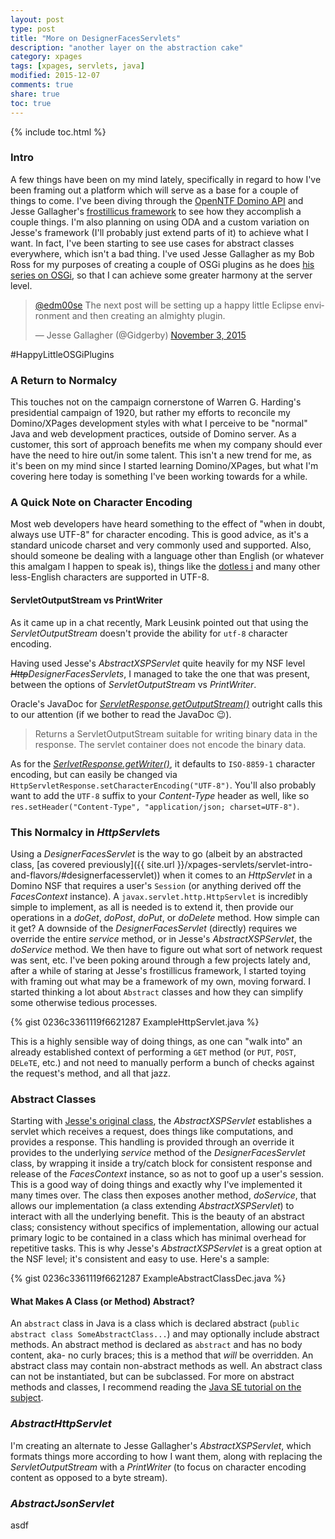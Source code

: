 ```yaml
---
layout: post
type: post
title: "More on DesignerFacesServlets"
description: "another layer on the abstraction cake"
category: xpages
tags: [xpages, servlets, java]
modified: 2015-12-07
comments: true
share: true
toc: true
---
```


{% include toc.html %}

### Intro
A few things have been on my mind lately, specifically in regard to how I've been framing out a platform which will serve as a base for a couple of things to come. I've been diving through the [OpenNTF Domino API](https://openntf.org/main.nsf/project.xsp?r=project/OpenNTF%20Domino%20API) and Jesse Gallagher's [frostillicus framework](https://github.com/jesse-gallagher/XPages-Scaffolding) to see how they accomplish a couple things. I'm also planning on using ODA and a custom variation on Jesse's framework (I'll probably just extend parts of it) to achieve what I want. In fact, I've been starting to see use cases for abstract classes everywhere, which isn't a bad thing. I've used Jesse Gallagher as my Bob Ross for my purposes of creating a couple of OSGi plugins as he does [his series on OSGi](https://frostillic.us/blog/posts/99CE7CC2CBC3C9DA85257EF200408B6E), so that I can achieve some greater harmony at the server level.

<blockquote class="twitter-tweet" data-partner="tweetdeck"><p lang="en" dir="ltr"><a href="https://twitter.com/edm00se">@edm00se</a> The next post will be setting up a happy little Eclipse environment and then creating an almighty plugin.</p>&mdash; Jesse Gallagher (@Gidgerby) <a href="https://twitter.com/Gidgerby/status/661540529948205057">November 3, 2015</a></blockquote>
<script async src="//platform.twitter.com/widgets.js" charset="utf-8"></script>

&#35;HappyLittleOSGiPlugins

### A Return to Normalcy
This touches not on the campaign cornerstone of Warren G. Harding's presidential campaign of 1920, but rather my efforts to reconcile my Domino/XPages development styles with what I perceive to be "normal" Java and web development practices, outside of Domino server.
As a customer, this sort of approach benefits me when my company should ever have the need to hire out/in some talent. This isn't a new trend for me, as it's been on my mind since I started learning Domino/XPages, but what I'm covering here today is something I've been working towards for a while.

### A Quick Note on Character Encoding
Most web developers have heard something to the effect of "when in doubt, always use UTF-8" for character encoding. This is good advice, as it's a standard unicode charset and very commonly used and supported. Also, should someone be dealing with a language other than English (or whatever this amalgam I happen to speak is), things like the [dotless i](https://en.wikipedia.org/wiki/Dotted_and_dotless_I) and many other less-English characters are supported in UTF-8.

#### ServletOutputStream vs PrintWriter
As it came up in a chat recently, Mark Leusink pointed out that using the _ServletOutputStream_ doesn't provide the ability for `utf-8` character encoding.

Having used Jesse's _AbstractXSPServlet_ quite heavily for my NSF level _<s>Http</s>DesignerFacesServlets_, I managed to take the one that was present, between the options of _ServletOutputStream_ vs _PrintWriter_.

Oracle's JavaDoc for [_ServletResponse.getOutputStream()_](http://docs.oracle.com/javaee/6/api/javax/servlet/ServletResponse.html#getOutputStream()) outright calls this to our attention (if we bother to read the JavaDoc :wink:).
> Returns a ServletOutputStream suitable for writing binary data in the response. The servlet container does not encode the binary data.

As for the [_SerlvetResponse.getWriter()_](http://docs.oracle.com/javaee/6/api/javax/servlet/ServletResponse.html#getWriter()), it defaults to `ISO-8859-1` character encoding, but can easily be changed via `HttpServletResponse.setCharacterEncoding("UTF-8")`. You'll also probably want to add the `UTF-8` suffix to your _Content-Type_ header as well, like so `res.setHeader("Content-Type", "application/json; charset=UTF-8")`.

### This Normalcy in *HttpServlet*s
Using a _DesignerFacesServlet_ is the way to go (albeit by an abstracted class, [as covered previously]({{ site.url }}/xpages-servlets/servlet-intro-and-flavors/#designerfacesservlet)) when it comes to an _HttpServlet_ in a Domino NSF that requires a user's `Session` (or anything derived off the _FacesContext_ instance).
A `javax.servlet.http.HttpServlet` is incredibly simple to implement, as all is needed is to extend it, then provide our operations in a _doGet_, _doPost_, _doPut_, or _doDelete_ method. How simple can it get? A downside of the _DesignerFacesServlet_ (directly) requires we override the entire _service_ method, or in Jesse's _AbstractXSPServlet_, the _doService_ method. We then have to figure out what sort of network request was sent, etc.
I've been poking around through a few projects lately and, after a while of staring at Jesse's frostillicus framework, I started toying with framing out what may be a framework of my own, moving forward. I started thinking a lot about `Abstract` classes and how they can simplify some otherwise tedious processes.

{% gist 0236c3361119f6621287 ExampleHttpServlet.java %}

This is a highly sensible way of doing things, as one can "walk into" an already established context of performing a `GET` method (or `PUT`, `POST`, `DELeTE`, etc.) and not need to manually perform a bunch of checks against the request's method, and all that jazz.

### Abstract Classes
Starting with [Jesse's original class](https://github.com/jesse-gallagher/XPages-Scaffolding/blob/master/frostillicus.framework/frostillicus.framework.plugin/src/main/java/frostillicus/xsp/servlet/AbstractXSPServlet.java), the _AbstractXSPServlet_ establishes a servlet which receives a request, does things like computations, and provides a response. This handling is provided through an override it provides to the underlying _service_ method of the _DesignerFacesServlet_ class, by wrapping it inside a try/catch block for consistent response and release of the _FacesContext_ instance, so as not to goof up a user's session. This is a good way of doing things and exactly why I've implemented it many times over. The class then exposes another method, _doService_, that allows our implementation (a class extending _AbstractXSPServlet_) to interact with all the underlying benefit. This is the beauty of an abstract class; consistency without specifics of implementation, allowing our actual primary logic to be contained in a class which has minimal overhead for repetitive tasks. This is why Jesse's _AbstractXSPServlet_ is a great option at the NSF level; it's consistent and easy to use. Here's a sample:

{% gist 0236c3361119f6621287 ExampleAbstractClassDec.java %}

#### What Makes A Class (or Method) Abstract?
An `abstract` class in Java is a class which is declared abstract (`public abstract class SomeAbstractClass...`) and may optionally include abstract methods. An abstract method is declared as `abstract` and has no body content, aka- no curly braces; this is a method that _will_ be overridden. An abstract class may contain non-abstract methods as well. An abstract class can not be instantiated, but can be subclassed. For more on abstract methods and classes, I recommend reading the [Java SE tutorial on the subject](https://docs.oracle.com/javase/tutorial/java/IandI/abstract.html).

### _AbstractHttpServlet_
I'm creating an alternate to Jesse Gallagher's _AbstractXSPServlet_, which formats things more according to how I want them, along with replacing the _ServletOutputStream_ with a _PrintWriter_ (to focus on character encoding content as opposed to a byte stream).

### _AbstractJsonServlet_
asdf
